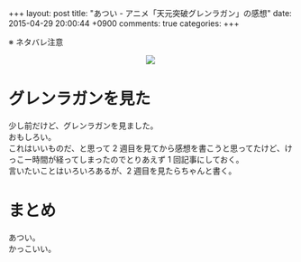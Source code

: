 +++
layout: post
title: "あつい - アニメ「天元突破グレンラガン」の感想"
date: 2015-04-29 20:00:44 +0900
comments: true
categories: 
+++

※ ネタバレ注意

<div style="text-align: center;">
<a href="http://www.amazon.co.jp/gp/product/B00ATYCF1Y/ref=as_li_ss_il?ie=UTF8&camp=247&creative=7399&creativeASIN=B00ATYCF1Y&linkCode=as2&tag=5000164-22"><img border="0" src="http://ws-fe.amazon-adsystem.com/widgets/q?_encoding=UTF8&ASIN=B00ATYCF1Y&Format=_SL250_&ID=AsinImage&MarketPlace=JP&ServiceVersion=20070822&WS=1&tag=5000164-22" ></a><img src="http://ir-jp.amazon-adsystem.com/e/ir?t=5000164-22&l=as2&o=9&a=B00ATYCF1Y" width="1" height="1" border="0" alt="" style="border:none !important; margin:0px !important;" />
</div>

グレンラガンを見た
====
少し前だけど、グレンラガンを見ました。  
おもしろい。  
これはいいものだ、と思って 2 週目を見てから感想を書こうと思ってたけど、けっこー時間が経ってしまったのでとりあえず 1 回記事にしておく。  
言いたいことはいろいろあるが、2 週目を見たらちゃんと書く。

まとめ
====
あつい。  
かっこいい。

